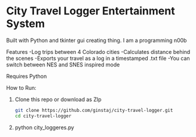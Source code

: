 # City Travel Logger Entertainment System
Built with Python and tkinter gui creating thing. 
I am a programming n00b

Features
-Log trips between 4 Colorado cities 
-Calculates distance behind the scenes
-Exports your travel as a log in a timestamped .txt file
-You can switch between NES and SNES inspired mode 

Requires Python

How to Run: 
1. Clone this repo or download as ZIp
   ```bash
   git clone https://github.com/ginstaj/city-travel-logger.git
   cd city-travel-logger
2. python city_loggeres.py
